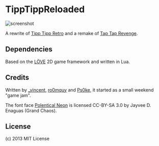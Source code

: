 # TippTippReloaded
![screenshot](http://upload.ps0ke.de/images/ttr_screenshot.png)

A rewrite of [Tipp Tipp Retro](http://ps0ke.de/code/tipptippretro/) and a remake of [Tap Tap Revenge](https://www.facebook.com/taptaprevenge).

## Dependencies 
Based on the [LÖVE](http://love2d.org) 2D game framework and written in Lua.

## Credits
Written by [_vincent](https://twitter.com/_vincent), [ro0mquy](http://ro0mquy.de) and [Ps0ke](http://ps0ke.de), it started as a small weekend "game jam".

The font face [Polentical Neon](http://www.dafont.com/polentical-neon.font) is licensed CC-BY-SA 3.0 by Jayvee D. Enaguas (Grand Chaos).

## License
(c) 2013 MIT License

